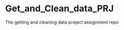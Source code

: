 Get_and_Clean_data_PRJ
======================

The getting and cleaning data project assignment repo
